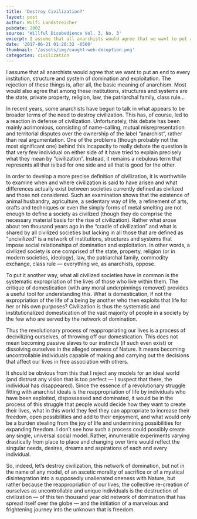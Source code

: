 ```yaml
---
title: 'Destroy Civilization?'
layout: post
author: Wolfi Landstreicher
pubdate: 2002
source: 'Willful Disobedience Vol. 3, No. 3'
excerpt: I assume that all anarchists would agree that we want to put an end to every institution, structure and system of domination and exploitation. The rejection of these things is, after all, the basic meaning of anarchism.
date: '2017-06-21 01:28:32 -0500'
thumbnail: '/assets/img/caught-web-deception.png'
categories: civilization
---
```



I assume that all anarchists would agree that we want to put an end to every institution, structure and system of domination and exploitation. The rejection of these things is, after all, the basic meaning of anarchism. Most would also agree that among these institutions, structures and systems are the state, private property, religion, law, the patriarchal family, class rule...

In recent years, some anarchists have begun to talk in what appears to be broader terms of the need to destroy civilization. This has, of course, led to a reaction in defense of civilization. Unfortunately, this debate has been mainly acrimonious, consisting of name-calling, mutual misrepresentation and territorial disputes over the ownership of the label “anarchist”, rather than real argumentation. One of the problems (though probably not the most significant one) behind this incapacity to really debate the question is that very few individual on either side of it have tried to explain precisely what they mean by “civilization”. Instead, it remains a nebulous term that represents all that is bad for one side and all that is good for the other.

In order to develop a more precise definition of civilization, it is worthwhile to examine when and where civilization is said to have arisen and what differences actually exist between societies currently defined as civilized and those not considered. Such an examination shows that the existence of animal husbandry, agriculture, a sedentary way of life, a refinement of arts, crafts and techniques or even the simply forms of metal smelting are not enough to define a society as civilized (though they do comprise the necessary material basis for the rise of civilization). Rather what arose about ten thousand years ago in the “cradle of civilization” and what is shared by all civilized societies but lacking in all those that are defined as “uncivilized” is a network of institutions, structures and systems that impose social relationships of domination and exploitation. In other words, a civilized society is one comprised of the state, property, religion (or in modern societies, ideology), law, the patriarchal family, commodity exchange, class rule — everything we, as anarchists, oppose.

To put it another way, what all civilized societies have in common is the systematic expropriation of the lives of those who live within them. The critique of domestication (with any moral underpinnings removed) provides a useful tool for understanding this. What is domestication, if not the expropriation of the life of a being by another who then exploits that life for her or his own purposes? Civilization is thus the systematic and institutionalized domestication of the vast majority of people in a society by the few who are served by the network of domination.

Thus the revolutionary process of reappropriating our lives is a process of decivilizing ourselves, of throwing off our domestication. This does not mean becoming passive slaves to our instincts (if such even exist) or dissolving ourselves in the alleged oneness of Nature. It means becoming uncontrollable individuals capable of making and carrying out the decisions that affect our lives in free association with others.

It should be obvious from this that I reject any models for an ideal world (and distrust any vision that is too perfect — I suspect that there, the individual has disappeared). Since the essence of a revolutionary struggle fitting with anarchist ideals is the reappropriation of life by individuals who have been exploited, dispossessed and dominated, it would be in the process of this struggle that people would decide how they want to create their lives, what in this world they feel they can appropriate to increase their freedom, open possibilities and add to their enjoyment, and what would only be a burden stealing from the joy of life and undermining possibilities for expanding freedom. I don’t see how such a process could possibly create any single, universal social model. Rather, innumerable experiments varying drastically from place to place and changing over time would reflect the singular needs, desires, dreams and aspirations of each and every individual.

So, indeed, let’s destroy civilization, this network of domination, but not in the name of any model, of an ascetic morality of sacrifice or of a mystical disintegration into a supposedly unalienated oneness with Nature, but rather because the reappropriation of our lives, the collective re-creation of ourselves as uncontrollable and unique individuals is the destruction of civilization — of this ten thousand year old network of domination that has spread itself over the globe — and the initiation of a marvelous and frightening journey into the unknown that is freedom.

